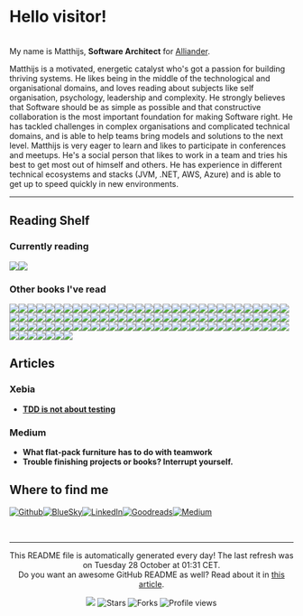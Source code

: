 
<h1>Hello visitor!</h1>
<p><br/>My name is Matthijs,  <b>Software Architect</b> for <a href="https://www.alliander.com" target="_blank">Alliander</a>.</p>
<p>Matthijs is a motivated, energetic catalyst who's got a passion for building thriving systems. He likes being in the middle of the technological and organisational domains, and loves reading about subjects like self organisation, psychology, leadership and complexity. He strongly believes that Software should be as simple as possible and that constructive collaboration is the most important foundation for making Software right. He has tackled challenges in complex organisations and complicated technical domains, and is able to help teams bring models and solutions to the next level. Matthijs is very eager to learn and likes to participate in conferences and meetups. He's a social person that likes to work in a team and tries his best to get most out of himself and others. He has experience in different technical ecosystems and stacks (JVM, .NET, AWS, Azure) and is able to get up to speed quickly in new environments.</p>
<hr/>
<h2>Reading Shelf</h2>
<h3>Currently reading</h3><a href="https://www.goodreads.com/review/show/7734758650?utm_medium=api&amp;utm_source=rss"><img src="https://i.gr-assets.com/images/S/compressed.photo.goodreads.com/books/1725870153l/218632228._SX98_.jpg"/></a><a href="https://www.goodreads.com/review/show/6463274425?utm_medium=api&amp;utm_source=rss"><img src="https://i.gr-assets.com/images/S/compressed.photo.goodreads.com/books/1677838656l/61965394._SX98_.jpg"/></a>
<h3>Other books I've read</h3><a href="https://www.goodreads.com/review/show/8021166987?utm_medium=api&amp;utm_source=rss"><img src="https://i.gr-assets.com/images/S/compressed.photo.goodreads.com/books/1585151751l/51650768._SX50_.jpg"/></a><a href="https://www.goodreads.com/review/show/8004192884?utm_medium=api&amp;utm_source=rss"><img src="https://i.gr-assets.com/images/S/compressed.photo.goodreads.com/books/1644887655l/58724998._SY75_.jpg"/></a><a href="https://www.goodreads.com/review/show/8003758924?utm_medium=api&amp;utm_source=rss"><img src="https://i.gr-assets.com/images/S/compressed.photo.goodreads.com/books/1570747557l/43820545._SY75_.jpg"/></a><a href="https://www.goodreads.com/review/show/7988923914?utm_medium=api&amp;utm_source=rss"><img src="https://i.gr-assets.com/images/S/compressed.photo.goodreads.com/books/1489173753l/31706504._SY75_.jpg"/></a><a href="https://www.goodreads.com/review/show/7145520097?utm_medium=api&amp;utm_source=rss"><img src="https://i.gr-assets.com/images/S/compressed.photo.goodreads.com/books/1724923022l/695440._SX50_.jpg"/></a><a href="https://www.goodreads.com/review/show/7963870325?utm_medium=api&amp;utm_source=rss"><img src="https://i.gr-assets.com/images/S/compressed.photo.goodreads.com/books/1705691466l/227158._SY75_.jpg"/></a><a href="https://www.goodreads.com/review/show/7779287102?utm_medium=api&amp;utm_source=rss"><img src="https://i.gr-assets.com/images/S/compressed.photo.goodreads.com/books/1510133946l/31248946._SX50_.jpg"/></a><a href="https://www.goodreads.com/review/show/5966732893?utm_medium=api&amp;utm_source=rss"><img src="https://i.gr-assets.com/images/S/compressed.photo.goodreads.com/books/1699076844l/201545491._SX50_.jpg"/></a><a href="https://www.goodreads.com/review/show/6511833341?utm_medium=api&amp;utm_source=rss"><img src="https://i.gr-assets.com/images/S/compressed.photo.goodreads.com/books/1708345627l/208871782._SX50_.jpg"/></a><a href="https://www.goodreads.com/review/show/7424868059?utm_medium=api&amp;utm_source=rss"><img src="https://i.gr-assets.com/images/S/compressed.photo.goodreads.com/books/1739196353l/227854595._SX50_.jpg"/></a><a href="https://www.goodreads.com/review/show/7312049436?utm_medium=api&amp;utm_source=rss"><img src="https://i.gr-assets.com/images/S/compressed.photo.goodreads.com/books/1723247461l/217312157._SX50_.jpg"/></a><a href="https://www.goodreads.com/review/show/7011782147?utm_medium=api&amp;utm_source=rss"><img src="https://i.gr-assets.com/images/S/compressed.photo.goodreads.com/books/1427779756l/51370._SX50_.jpg"/></a><a href="https://www.goodreads.com/review/show/7958281105?utm_medium=api&amp;utm_source=rss"><img src="https://i.gr-assets.com/images/S/compressed.photo.goodreads.com/books/1559676051l/46146995._SX50_.jpg"/></a><a href="https://www.goodreads.com/review/show/7893872922?utm_medium=api&amp;utm_source=rss"><img src="https://i.gr-assets.com/images/S/compressed.photo.goodreads.com/books/1599121754l/74642._SY75_.jpg"/></a><a href="https://www.goodreads.com/review/show/7754515575?utm_medium=api&amp;utm_source=rss"><img src="https://i.gr-assets.com/images/S/compressed.photo.goodreads.com/books/1488319495l/22085568._SY75_.jpg"/></a><a href="https://www.goodreads.com/review/show/7744285534?utm_medium=api&amp;utm_source=rss"><img src="https://i.gr-assets.com/images/S/compressed.photo.goodreads.com/books/1728696396l/220306097._SX50_.jpg"/></a><a href="https://www.goodreads.com/review/show/7733826832?utm_medium=api&amp;utm_source=rss"><img src="https://i.gr-assets.com/images/S/compressed.photo.goodreads.com/books/1718922031l/210408897._SX50_.jpg"/></a><a href="https://www.goodreads.com/review/show/7617794718?utm_medium=api&amp;utm_source=rss"><img src="https://i.gr-assets.com/images/S/compressed.photo.goodreads.com/books/1712592207l/199699997._SY75_.jpg"/></a><a href="https://www.goodreads.com/review/show/7693811961?utm_medium=api&amp;utm_source=rss"><img src="https://i.gr-assets.com/images/S/compressed.photo.goodreads.com/books/1482838407l/29939161._SY75_.jpg"/></a><a href="https://www.goodreads.com/review/show/7620521592?utm_medium=api&amp;utm_source=rss"><img src="https://i.gr-assets.com/images/S/compressed.photo.goodreads.com/books/1678245962l/78919119._SY75_.jpg"/></a><a href="https://www.goodreads.com/review/show/7691319139?utm_medium=api&amp;utm_source=rss"><img src="https://i.gr-assets.com/images/S/compressed.photo.goodreads.com/books/1630683326l/10534._SY75_.jpg"/></a><a href="https://www.goodreads.com/review/show/7618558924?utm_medium=api&amp;utm_source=rss"><img src="https://i.gr-assets.com/images/S/compressed.photo.goodreads.com/books/1620964635l/58037772._SX50_.jpg"/></a><a href="https://www.goodreads.com/review/show/7609767243?utm_medium=api&amp;utm_source=rss"><img src="https://i.gr-assets.com/images/S/compressed.photo.goodreads.com/books/1627425434l/54785515._SY75_.jpg"/></a><a href="https://www.goodreads.com/review/show/7891465100?utm_medium=api&amp;utm_source=rss"><img src="https://i.gr-assets.com/images/S/compressed.photo.goodreads.com/books/1545888138l/42778733._SY75_.jpg"/></a><a href="https://www.goodreads.com/review/show/7144832167?utm_medium=api&amp;utm_source=rss"><img src="https://i.gr-assets.com/images/S/compressed.photo.goodreads.com/books/1348833034l/1694501._SX50_.jpg"/></a><a href="https://www.goodreads.com/review/show/7541669719?utm_medium=api&amp;utm_source=rss"><img src="https://i.gr-assets.com/images/S/compressed.photo.goodreads.com/books/1743169836l/230586514._SY75_.jpg"/></a><a href="https://www.goodreads.com/review/show/5441140832?utm_medium=api&amp;utm_source=rss"><img src="https://i.gr-assets.com/images/S/compressed.photo.goodreads.com/books/1364183997l/3422007._SX50_.jpg"/></a><a href="https://www.goodreads.com/review/show/3827360014?utm_medium=api&amp;utm_source=rss"><img src="https://i.gr-assets.com/images/S/compressed.photo.goodreads.com/books/1587722419l/255127._SX50_.jpg"/></a><a href="https://www.goodreads.com/review/show/3960193758?utm_medium=api&amp;utm_source=rss"><img src="https://i.gr-assets.com/images/S/compressed.photo.goodreads.com/books/1390169859l/3828902._SY75_.jpg"/></a><a href="https://www.goodreads.com/review/show/3901235089?utm_medium=api&amp;utm_source=rss"><img src="https://i.gr-assets.com/images/S/compressed.photo.goodreads.com/books/1554299109l/24216682._SX50_.jpg"/></a><a href="https://www.goodreads.com/review/show/5592930026?utm_medium=api&amp;utm_source=rss"><img src="https://i.gr-assets.com/images/S/compressed.photo.goodreads.com/books/1340758157l/13697424._SX50_.jpg"/></a><a href="https://www.goodreads.com/review/show/5983883797?utm_medium=api&amp;utm_source=rss"><img src="https://i.gr-assets.com/images/S/compressed.photo.goodreads.com/books/1522144582l/39653103._SY75_.jpg"/></a><a href="https://www.goodreads.com/review/show/6163932552?utm_medium=api&amp;utm_source=rss"><img src="https://i.gr-assets.com/images/S/compressed.photo.goodreads.com/books/1550182288l/43970779._SY75_.jpg"/></a><a href="https://www.goodreads.com/review/show/6410335146?utm_medium=api&amp;utm_source=rss"><img src="https://i.gr-assets.com/images/S/compressed.photo.goodreads.com/books/1172047004l/134454._SY75_.jpg"/></a><a href="https://www.goodreads.com/review/show/6915224545?utm_medium=api&amp;utm_source=rss"><img src="https://i.gr-assets.com/images/S/compressed.photo.goodreads.com/books/1680658254l/125003256._SX50_.jpg"/></a><a href="https://www.goodreads.com/review/show/7241353352?utm_medium=api&amp;utm_source=rss"><img src="https://i.gr-assets.com/images/S/compressed.photo.goodreads.com/books/1726397012l/219197668._SX50_.jpg"/></a><a href="https://www.goodreads.com/review/show/7205280994?utm_medium=api&amp;utm_source=rss"><img src="https://i.gr-assets.com/images/S/compressed.photo.goodreads.com/books/1425736553l/25091671._SY75_.jpg"/></a><a href="https://www.goodreads.com/review/show/7144895896?utm_medium=api&amp;utm_source=rss"><img src="https://i.gr-assets.com/images/S/compressed.photo.goodreads.com/books/1728918988l/220412237._SX50_.jpg"/></a><a href="https://www.goodreads.com/review/show/7096299955?utm_medium=api&amp;utm_source=rss"><img src="https://i.gr-assets.com/images/S/compressed.photo.goodreads.com/books/1506533725l/36314158._SY75_.jpg"/></a><a href="https://www.goodreads.com/review/show/6731709749?utm_medium=api&amp;utm_source=rss"><img src="https://i.gr-assets.com/images/S/compressed.photo.goodreads.com/books/1722870236l/217199514._SX50_.jpg"/></a><a href="https://www.goodreads.com/review/show/6992928006?utm_medium=api&amp;utm_source=rss"><img src="https://i.gr-assets.com/images/S/compressed.photo.goodreads.com/books/1510319798l/36064445._SY75_.jpg"/></a><a href="https://www.goodreads.com/review/show/6985423323?utm_medium=api&amp;utm_source=rss"><img src="https://i.gr-assets.com/images/S/compressed.photo.goodreads.com/books/1397422569l/21807644._SY75_.jpg"/></a><a href="https://www.goodreads.com/review/show/6986330511?utm_medium=api&amp;utm_source=rss"><img src="https://i.gr-assets.com/images/S/compressed.photo.goodreads.com/books/1698945173l/171661690._SX50_.jpg"/></a><a href="https://www.goodreads.com/review/show/6915221381?utm_medium=api&amp;utm_source=rss"><img src="https://i.gr-assets.com/images/S/compressed.photo.goodreads.com/books/1603331203l/55759934._SX50_.jpg"/></a><a href="https://www.goodreads.com/review/show/6163771915?utm_medium=api&amp;utm_source=rss"><img src="https://i.gr-assets.com/images/S/compressed.photo.goodreads.com/books/1520093533l/38918381._SX50_.jpg"/></a><a href="https://www.goodreads.com/review/show/6825269235?utm_medium=api&amp;utm_source=rss"><img src="https://i.gr-assets.com/images/S/compressed.photo.goodreads.com/books/1606588391l/56073935._SY75_.jpg"/></a><a href="https://www.goodreads.com/review/show/6009152621?utm_medium=api&amp;utm_source=rss"><img src="https://i.gr-assets.com/images/S/compressed.photo.goodreads.com/books/1602564432l/53481975._SX50_.jpg"/></a><a href="https://www.goodreads.com/review/show/6248202300?utm_medium=api&amp;utm_source=rss"><img src="https://i.gr-assets.com/images/S/compressed.photo.goodreads.com/books/1442726934l/4865._SX50_.jpg"/></a><a href="https://www.goodreads.com/review/show/6622854750?utm_medium=api&amp;utm_source=rss"><img src="https://i.gr-assets.com/images/S/compressed.photo.goodreads.com/books/1715251167l/123260251._SX50_.jpg"/></a><a href="https://www.goodreads.com/review/show/6685427808?utm_medium=api&amp;utm_source=rss"><img src="https://i.gr-assets.com/images/S/compressed.photo.goodreads.com/books/1668935201l/50998056._SY75_.jpg"/></a><a href="https://www.goodreads.com/review/show/6519071389?utm_medium=api&amp;utm_source=rss"><img src="https://i.gr-assets.com/images/S/compressed.photo.goodreads.com/books/1627326825l/58230358._SX50_.jpg"/></a><a href="https://www.goodreads.com/review/show/6260124474?utm_medium=api&amp;utm_source=rss"><img src="https://i.gr-assets.com/images/S/compressed.photo.goodreads.com/books/1386912615l/212956._SY75_.jpg"/></a><a href="https://www.goodreads.com/review/show/4203954677?utm_medium=api&amp;utm_source=rss"><img src="https://i.gr-assets.com/images/S/compressed.photo.goodreads.com/books/1400841022l/21343._SY75_.jpg"/></a><a href="https://www.goodreads.com/review/show/6386560759?utm_medium=api&amp;utm_source=rss"><img src="https://i.gr-assets.com/images/S/compressed.photo.goodreads.com/books/1700471064l/202431991._SY75_.jpg"/></a><a href="https://www.goodreads.com/review/show/6391895204?utm_medium=api&amp;utm_source=rss"><img src="https://i.gr-assets.com/images/S/compressed.photo.goodreads.com/books/1484107737l/33369254._SY75_.jpg"/></a><a href="https://www.goodreads.com/review/show/6340907143?utm_medium=api&amp;utm_source=rss"><img src="https://i.gr-assets.com/images/S/compressed.photo.goodreads.com/books/1521104315l/39286958._SY75_.jpg"/></a><a href="https://www.goodreads.com/review/show/6402007306?utm_medium=api&amp;utm_source=rss"><img src="https://i.gr-assets.com/images/S/compressed.photo.goodreads.com/books/1609348975l/56481725._SY75_.jpg"/></a><a href="https://www.goodreads.com/review/show/6415241968?utm_medium=api&amp;utm_source=rss"><img src="https://i.gr-assets.com/images/S/compressed.photo.goodreads.com/books/1387734601l/685486._SY75_.jpg"/></a><a href="https://www.goodreads.com/review/show/6059160102?utm_medium=api&amp;utm_source=rss"><img src="https://i.gr-assets.com/images/S/compressed.photo.goodreads.com/books/1647464389l/60631342._SX50_.jpg"/></a><a href="https://www.goodreads.com/review/show/6462763168?utm_medium=api&amp;utm_source=rss"><img src="https://i.gr-assets.com/images/S/compressed.photo.goodreads.com/books/1444690744l/26535513._SX50_.jpg"/></a><a href="https://www.goodreads.com/review/show/6296563427?utm_medium=api&amp;utm_source=rss"><img src="https://i.gr-assets.com/images/S/compressed.photo.goodreads.com/books/1672870435l/59663945._SX50_.jpg"/></a><a href="https://www.goodreads.com/review/show/6326529509?utm_medium=api&amp;utm_source=rss"><img src="https://i.gr-assets.com/images/S/compressed.photo.goodreads.com/books/1613417184l/55841851._SY75_.jpg"/></a><a href="https://www.goodreads.com/review/show/6353379722?utm_medium=api&amp;utm_source=rss"><img src="https://i.gr-assets.com/images/S/compressed.photo.goodreads.com/books/1596431637l/53483744._SX50_.jpg"/></a><a href="https://www.goodreads.com/review/show/4767316600?utm_medium=api&amp;utm_source=rss"><img src="https://i.gr-assets.com/images/S/compressed.photo.goodreads.com/books/1654430933l/61228513._SX50_.jpg"/></a><a href="https://www.goodreads.com/review/show/6229130368?utm_medium=api&amp;utm_source=rss"><img src="https://i.gr-assets.com/images/S/compressed.photo.goodreads.com/books/1661205628l/61058107._SX50_.jpg"/></a><a href="https://www.goodreads.com/review/show/4585155946?utm_medium=api&amp;utm_source=rss"><img src="https://i.gr-assets.com/images/S/compressed.photo.goodreads.com/books/1389052821l/1358529._SY75_.jpg"/></a><a href="https://www.goodreads.com/review/show/3553297097?utm_medium=api&amp;utm_source=rss"><img src="https://i.gr-assets.com/images/S/compressed.photo.goodreads.com/books/1391032527l/43713._SY75_.jpg"/></a><a href="https://www.goodreads.com/review/show/4619885704?utm_medium=api&amp;utm_source=rss"><img src="https://i.gr-assets.com/images/S/compressed.photo.goodreads.com/books/1437097809l/79766._SY75_.jpg"/></a><a href="https://www.goodreads.com/review/show/4847560155?utm_medium=api&amp;utm_source=rss"><img src="https://i.gr-assets.com/images/S/compressed.photo.goodreads.com/books/1536862019l/40277241._SX50_.jpg"/></a><a href="https://www.goodreads.com/review/show/4749520742?utm_medium=api&amp;utm_source=rss"><img src="https://i.gr-assets.com/images/S/compressed.photo.goodreads.com/books/1431709097l/20787425._SX50_.jpg"/></a><a href="https://www.goodreads.com/review/show/4260995696?utm_medium=api&amp;utm_source=rss"><img src="https://i.gr-assets.com/images/S/compressed.photo.goodreads.com/books/1386925395l/67825._SY75_.jpg"/></a><a href="https://www.goodreads.com/review/show/4527767828?utm_medium=api&amp;utm_source=rss"><img src="https://i.gr-assets.com/images/S/compressed.photo.goodreads.com/books/1633733111l/57345270._SX50_.jpg"/></a><a href="https://www.goodreads.com/review/show/4138778329?utm_medium=api&amp;utm_source=rss"><img src="https://i.gr-assets.com/images/S/compressed.photo.goodreads.com/books/1556221385l/45303387._SX50_.jpg"/></a><a href="https://www.goodreads.com/review/show/5038949763?utm_medium=api&amp;utm_source=rss"><img src="https://i.gr-assets.com/images/S/compressed.photo.goodreads.com/books/1363560329l/16158601._SY75_.jpg"/></a><a href="https://www.goodreads.com/review/show/4112152862?utm_medium=api&amp;utm_source=rss"><img src="https://i.gr-assets.com/images/S/compressed.photo.goodreads.com/books/1750018611l/905._SY75_.jpg"/></a><a href="https://www.goodreads.com/review/show/5117788093?utm_medium=api&amp;utm_source=rss"><img src="https://i.gr-assets.com/images/S/compressed.photo.goodreads.com/books/1436155034l/189989._SY75_.jpg"/></a><a href="https://www.goodreads.com/review/show/5420273591?utm_medium=api&amp;utm_source=rss"><img src="https://i.gr-assets.com/images/S/compressed.photo.goodreads.com/books/1645909363l/60502272._SX50_.jpg"/></a><a href="https://www.goodreads.com/review/show/5281468847?utm_medium=api&amp;utm_source=rss"><img src="https://i.gr-assets.com/images/S/compressed.photo.goodreads.com/books/1560685323l/34927405._SX50_.jpg"/></a><a href="https://www.goodreads.com/review/show/5139157716?utm_medium=api&amp;utm_source=rss"><img src="https://i.gr-assets.com/images/S/compressed.photo.goodreads.com/books/1619822171l/53450097._SX50_.jpg"/></a><a href="https://www.goodreads.com/review/show/5195953559?utm_medium=api&amp;utm_source=rss"><img src="https://i.gr-assets.com/images/S/compressed.photo.goodreads.com/books/1619822490l/36126762._SX50_.jpg"/></a><a href="https://www.goodreads.com/review/show/5025372464?utm_medium=api&amp;utm_source=rss"><img src="https://i.gr-assets.com/images/S/compressed.photo.goodreads.com/books/1348697342l/320553._SY75_.jpg"/></a><a href="https://www.goodreads.com/review/show/5470796645?utm_medium=api&amp;utm_source=rss"><img src="https://i.gr-assets.com/images/S/compressed.photo.goodreads.com/books/1387714688l/17060202._SX50_.jpg"/></a><a href="https://www.goodreads.com/review/show/5200179351?utm_medium=api&amp;utm_source=rss"><img src="https://i.gr-assets.com/images/S/compressed.photo.goodreads.com/books/1445050174l/26312997._SY75_.jpg"/></a><a href="https://www.goodreads.com/review/show/5123084691?utm_medium=api&amp;utm_source=rss"><img src="https://i.gr-assets.com/images/S/compressed.photo.goodreads.com/books/1632140222l/58385794._SX50_.jpg"/></a><a href="https://www.goodreads.com/review/show/6019041504?utm_medium=api&amp;utm_source=rss"><img src="https://i.gr-assets.com/images/S/compressed.photo.goodreads.com/books/1473679631l/29889476._SX50_.jpg"/></a><a href="https://www.goodreads.com/review/show/5830983214?utm_medium=api&amp;utm_source=rss"><img src="https://i.gr-assets.com/images/S/compressed.photo.goodreads.com/books/1727280700l/22613._SY75_.jpg"/></a><a href="https://www.goodreads.com/review/show/5220365196?utm_medium=api&amp;utm_source=rss"><img src="https://i.gr-assets.com/images/S/compressed.photo.goodreads.com/books/1328840087l/1145867._SX50_.jpg"/></a><a href="https://www.goodreads.com/review/show/5857510208?utm_medium=api&amp;utm_source=rss"><img src="https://i.gr-assets.com/images/S/compressed.photo.goodreads.com/books/1353074531l/783285._SY75_.jpg"/></a><a href="https://www.goodreads.com/review/show/5805142556?utm_medium=api&amp;utm_source=rss"><img src="https://i.gr-assets.com/images/S/compressed.photo.goodreads.com/books/1354023233l/13642197._SY75_.jpg"/></a><a href="https://www.goodreads.com/review/show/5747208776?utm_medium=api&amp;utm_source=rss"><img src="https://i.gr-assets.com/images/S/compressed.photo.goodreads.com/books/1396807387l/21852942._SY75_.jpg"/></a><a href="https://www.goodreads.com/review/show/5738470487?utm_medium=api&amp;utm_source=rss"><img src="https://i.gr-assets.com/images/S/compressed.photo.goodreads.com/books/1506442609l/36308520._SX50_.jpg"/></a><a href="https://www.goodreads.com/review/show/5728881592?utm_medium=api&amp;utm_source=rss"><img src="https://i.gr-assets.com/images/S/compressed.photo.goodreads.com/books/1411336000l/23223134._SX50_.jpg"/></a><a href="https://www.goodreads.com/review/show/5599635184?utm_medium=api&amp;utm_source=rss"><img src="https://i.gr-assets.com/images/S/compressed.photo.goodreads.com/books/1424541751l/9927574._SX50_.jpg"/></a><a href="https://www.goodreads.com/review/show/5478765505?utm_medium=api&amp;utm_source=rss"><img src="https://i.gr-assets.com/images/S/compressed.photo.goodreads.com/books/1622055168l/55893833._SX50_.jpg"/></a><a href="https://www.goodreads.com/review/show/6018840703?utm_medium=api&amp;utm_source=rss"><img src="https://i.gr-assets.com/images/S/compressed.photo.goodreads.com/books/1688419801l/171691901._SX50_.jpg"/></a><a href="https://www.goodreads.com/review/show/5909815132?utm_medium=api&amp;utm_source=rss"><img src="https://i.gr-assets.com/images/S/compressed.photo.goodreads.com/books/1541158637l/42611483._SY75_.jpg"/></a><a href="https://www.goodreads.com/review/show/6038741404?utm_medium=api&amp;utm_source=rss"><img src="https://i.gr-assets.com/images/S/compressed.photo.goodreads.com/books/1458747997l/22847284._SX50_.jpg"/></a><a href="https://www.goodreads.com/review/show/6042068939?utm_medium=api&amp;utm_source=rss"><img src="https://i.gr-assets.com/images/S/compressed.photo.goodreads.com/books/1592265780l/54109255._SY75_.jpg"/></a><a href="https://www.goodreads.com/review/show/6100237577?utm_medium=api&amp;utm_source=rss"><img src="https://i.gr-assets.com/images/S/compressed.photo.goodreads.com/books/1579340833l/30780006._SX50_.jpg"/></a><a href="https://www.goodreads.com/review/show/5869030052?utm_medium=api&amp;utm_source=rss"><img src="https://i.gr-assets.com/images/S/compressed.photo.goodreads.com/books/1388291947l/379701._SY75_.jpg"/></a>
<h2>Articles</h2>
<h3>Xebia</h3>
<ul>
  <li><a href="https://xebia.com/blog/tdd-is-not-about-testing/"><b>TDD is not about testing</b></a></li>
</ul>
<h3>Medium</h3>
<ul>
  <li><a><b>What flat-pack furniture has to do with teamwork</b></a></li>
  <li><a><b>Trouble finishing projects or books? Interrupt yourself.</b></a></li>
</ul>
<h2>Where to find me</h2>
<p><a href="https://github.com/mthoolen" target="_blank"><img alt="Github" src="https://img.shields.io/badge/Github-%2312100E.svg?&style=for-the-badge&logo=Github&logoColor=white"/></a><a href="https://bsky.app/profile/mthoolen.bsky.social" target="_blank"><img alt="BlueSky" src="https://img.shields.io/badge/BlueSky-%231DA1F2.svg?&style=for-the-badge&logo=BlueSky&logoColor=white"/></a><a href="https://www.linkedin.com/in/matthijs-thoolen-4757a812a/" target="_blank"><img alt="LinkedIn" src="https://img.shields.io/badge/LinkedIn-%230077B5.svg?&style=for-the-badge&logo=LinkedIn&logoColor=white"/></a><a href="https://www.goodreads.com/review/list/99045566?ref=nav_mybooks" target="_blank"><img alt="Goodreads" src="https://img.shields.io/badge/Goodreads-%234285F4.svg?&style=for-the-badge&logo=google-chrome&logoColor=white"/></a><a href="https://mjjthoolen.medium.com/" target="_blank"><img alt="Medium" src="https://img.shields.io/badge/Medium-%2312100E.svg?&style=for-the-badge&logo=Medium&logoColor=white"/></a>
</p><br/>
<hr/>
<p align="center">This README file is automatically generated every day! The last refresh was on Tuesday 28 October at 01:31 CET.<br/>Do you want an awesome GitHub README as well? Read about it in <a href="https://medium.com/@arjenbrandenburgh/you-should-stand-out-on-github-with-a-readme-profile-467e047b6c18" target="_blank">this article</a>.</p>
<p align="center"><img src="https://github.com/mthoolen/mthoolen/workflows/README%20build/badge.svg"/> <img alt="Stars" src="https://img.shields.io/github/stars/arjenbrandenburgh/arjenbrandenburgh?style=flat-square&labelColor=343b41"/> <img alt="Forks" src="https://img.shields.io/github/forks/arjenbrandenburgh/arjenbrandenburgh?style=flat-square&labelColor=343b41"/> <img src="https://gpvc.arturio.dev/mthoolen" alt="Profile views"/></p>